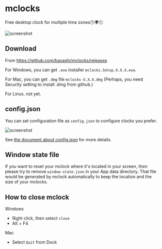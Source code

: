# mclocks

Free desktop clock for multiple time zones🕒🌍🕕

![screenshot](https://raw.githubusercontent.com/bayashi/mclocks/main/screenshot/mclocks-screenshot-0.1.6.png)

## Download

From https://github.com/bayashi/mclocks/releases

For Windows, you can get `.exe` installer `mclocks.Setup.X.X.X.exe`.

For Mac, you can get `.dmg` file `mclocks-X.X.X.dmg` (Perhaps, you need Security setting to install .dmg from github.)

For Linux, not yet.

## config.json

You can set configuration file as `config.json` to configure clocks you prefer.

![screenshot](https://raw.githubusercontent.com/bayashi/mclocks/main/screenshot/mclocks-screenshot-0.1.8-custom.png)

See [the document about config.json](https://github.com/bayashi/mclocks/blob/main/docs/about-config-json.md) for more details.

## Window state file

If you want to reset your mclock where it's located in your screen, then please try to remove `window-state.json` in your App data directory. That file would be generated by mclock automatically to keep the location and the size of your mclocks.

## How to close mclock

Windows

* Right click, then select `close`
* Alt + F4

Mac

* Select `Quit` from Dock
